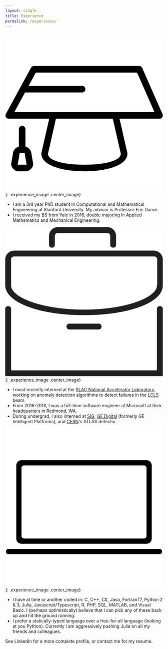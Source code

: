 ```yaml
---
layout: single
title: Experience
permalink: /experience/
---
```

![Education](assets/images/study.png){: .experience_image .center_image}
- I am a 3rd year PhD student in Computational and Mathematical Engineering at Stanford University. My advisor is Professor Eric Darve.
- I received my BS from Yale in 2016, double majoring in Applied Mathematics and Mechanical Engineering.

![Work Experience](assets/images/business.png){: .experience_image .center_image}
- I most recently interned at the [SLAC National Accelerator Laboratory](https://www6.slac.stanford.edu/), working on anomaly detection algorithms to detect failures in the [LCLS](https://lcls.slac.stanford.edu/) beam.
- From 2016-2018, I was a full-time software engineer at Microsoft at their headquarters in Redmond, WA.
- During undergrad, I also interned at [SIG](https://sig.com/), [GE Digital](https://www.ge.com/digital/) (formerly GE Intelligent Platforms), and [CERN](https://home.cern/)'s ATLAS detector.

![Computer Skills](assets/images/computer.png){: .experience_image .center_image}
- I have at time or another coded in: C, C++, C#, Java, Fortran77, Python 2 & 3, Julia, Javascript/Typescript, R, PHP, SQL, MATLAB, and Visual Basic. I (perhaps optimistically) believe that I can pick any of these back up and hit the ground running.
- I prefer a statically-typed language over a free-for-all language (looking at you Python). Currently I am aggressively pushing Julia on all my friends and colleagues.

See LinkedIn for a more complete profile, or contact me for my resume.
